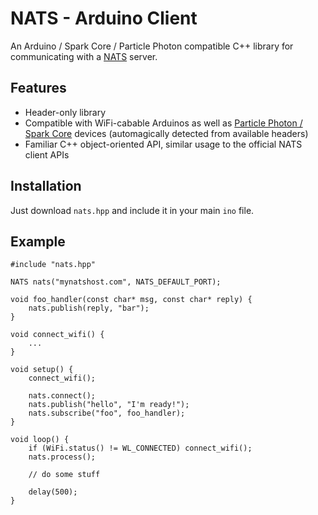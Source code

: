 # NATS - Arduino Client
An Arduino / Spark Core / Particle Photon compatible C++ library for
communicating with a [NATS](http://nats.io) server.

## Features

* Header-only library
* Compatible with WiFi-cabable Arduinos as well as [Particle Photon / Spark
Core](https://www.particle.io/) devices (automagically detected from available
headers)
* Familiar C++ object-oriented API, similar usage to the official NATS client
APIs

## Installation
Just download `nats.hpp` and include it in your main `ino` file.

## Example
```arduino
#include "nats.hpp"

NATS nats("mynatshost.com", NATS_DEFAULT_PORT);

void foo_handler(const char* msg, const char* reply) {
	nats.publish(reply, "bar");
}

void connect_wifi() {
	...
}

void setup() {
	connect_wifi();

	nats.connect();
	nats.publish("hello", "I'm ready!");
	nats.subscribe("foo", foo_handler);
}

void loop() {
	if (WiFi.status() != WL_CONNECTED) connect_wifi();
	nats.process();

	// do some stuff

	delay(500);
}
```
